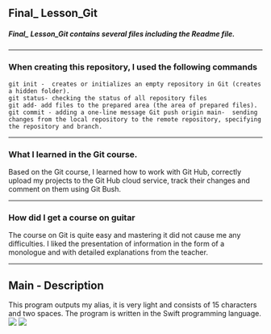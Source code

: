 ## Final_ Lesson_Git

 ##### Final_ Lesson_Git contains several files including the Readme file.

 -----

 ### When creating this repository, I used the following commands
 ````
 git init -  creates or initializes an empty repository in Git (creates a hidden folder).
 git status- checking the status of all repository files
 git add- add files to the prepared area (the area of prepared files).
 git commit - adding a one-line message Git push origin main-  sending changes from the local repository to the remote repository, specifying the repository and branch.
 ``````````````````


-----
 ### What I learned in the Git course.
 
 Based on the Git course, I learned how to work with Git Hub, correctly upload my projects to the Git Hub cloud service, track their changes and comment on them using Git Bush.

 -------- 
### How did I get a course on guitar

The course on Git is quite easy and mastering it did not cause me any difficulties. I liked the presentation of information in the form of a monologue and with detailed explanations from the teacher.
 

-------
## Main - Description
This program outputs my alias, it is very light and consists of 15 characters and two spaces. The program is written in the Swift programming language.
![](/program.png)
[![](/images/Telegram_logo.png)](https://t.me/WedDima)

